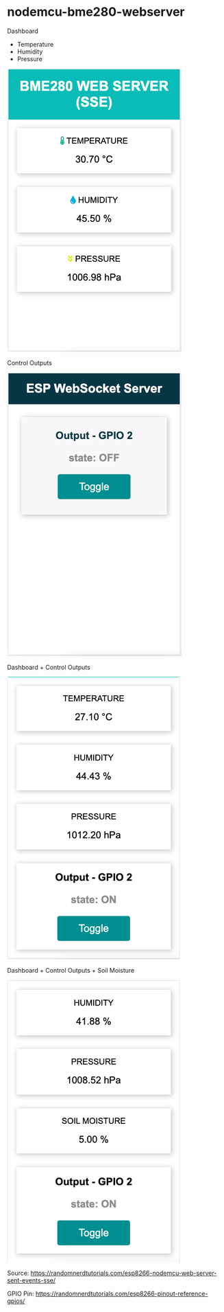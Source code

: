 # nodemcu-bme280-webserver

Dashboard
- Temperature
- Humidity 
- Pressure 

![Dashboard](images/dashboard.png)

Control Outputs

![Control Output](images/control_output.png)

Dashboard + Control Outputs

![Dashboard + Control Output](images/dashboard_control_output.png)

Dashboard + Control Outputs + Soil Moisture

![Dashboard + Control Outputs + Soil Moisture](images/dashboard_control_output_soil_moisture.png)


Source: https://randomnerdtutorials.com/esp8266-nodemcu-web-server-sent-events-sse/

GPIO Pin: https://randomnerdtutorials.com/esp8266-pinout-reference-gpios/
